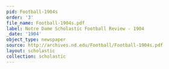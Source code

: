 ```yaml
---
pid: Football-1904s
order: '3'
file_name: Football-1904s.pdf
label: Notre Dame Scholastic Football Review - 1904
_date: '1904'
object_type: newspaper
source: http://archives.nd.edu/Football/Football-1904s.pdf
layout: scholastic
collection: scholastic
---
```

